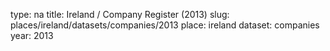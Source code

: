 type: na
title: Ireland / Company Register (2013)
slug: places/ireland/datasets/companies/2013
place: ireland
dataset: companies
year: 2013
